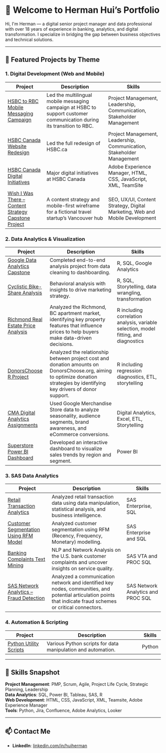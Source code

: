 # 👋 Welcome to Herman Hui’s Portfolio

Hi, I'm Herman — a digital senior project manager and data professional with over 18 years of experience in banking, analytics, and digital transformation. I specialize in bridging the gap between business objectives and technical solutions.

---

## 🚀 Featured Projects by Theme

### **1. Digital Development (Web and Mobile)**

| Project | Description | Skills |
|---------|-------------|--------|
| [HSBC to RBC Mobile Messaging Campaign](https://github.com/huiherman/hsbc-rbc-mobile-messaging) | Led the multilingual mobile messaging campaign at HSBC to support customer communication during its transition to RBC. | Project Management, Leadership, Communication, Stakeholder Management |
| [HSBC Canada Website Redesign](https://github.com/huiherman/hsbc-canada-website-redesign) | Led the full redesign of HSBC.ca | Project Management, Leadership, Communication, Stakeholder Management |
| [HSBC Canada Digital Initiatives](https://github.com/huiherman/hsbc-canada-website) | Major digital initiatives at HSBC Canada | Adobe Experience Manager, HTML, CSS, JavaScript, XML, TeamSite |
| [Wish I Was There – Content Strategy Capstone Project](https://github.com/huiherman/content-strategy-capstone-project) | A content strategy and mobile-first wireframe for a fictional travel startup’s Vancouver hub | SEO, UX/UI, Content Strategy, Digital Marketing, Web and Mobile Development |

### **2. Data Analytics & Visualization**

| Project | Description | Skills |
|---------|-------------|--------|
| [Google Data Analytics Capstone](https://github.com/huiherman/google-data-analytics-capstone) | Completed end-to-end analysis project from data cleaning to dashboarding. | R, SQL, Google Analytics |
| [Cyclistic Bike-Share Analysis](https://github.com/huiherman/cyclistic-bike-share-analysis) | Behavioral analysis with insights to drive marketing strategy. | R, SQL, Storytelling, data wrangling, transformation |
| [Richmond Real Estate Price Analysis](https://github.com/huiherman/richmond-real-estate-analysis) | Analyzed the Richmond, BC apartment market, identifying key property features that influence prices to help buyers make data-driven decisions. | R including correlation analysis, variable selection, model fitting, and diagnostics |
| [DonorsChoose R Project](https://github.com/huiherman/donorschoose-r-project) | Analyzed the relationship between project cost and donation amounts on DonorsChoose.org, aiming to optimize donation strategies by identifying key drivers of donor support. | R including regression diagnostics, ETL, storytelling |
| [CMA Digital Analytics Assignments](https://github.com/huiherman/cma-analytics-portfolio) | Used Google Merchandise Store data to analyze seasonality, audience segments, brand awareness, and eCommerce conversions. | Digital Analytics, Excel, ETL, Storytelling |
| [Superstore Power BI Dashboard](https://github.com/huiherman/superstore-powerbi-dashboard) | Developed an interactive dashboard to visualize sales trends by region and segment. | Power BI |

### **3. SAS Data Analytics**

| Project | Description | Skills |
|---------|-------------|--------|
| [Retail Transaction Analytics](https://github.com/huiherman/sas-sql-retail-transaction-analytics) | Analyzed retail transaction data using data manipulation, statistical analysis, and business intelligence. | SAS Enterprise, SQL |
| [Customer Segmentation Using RFM Model](https://github.com/huiherman/sas-rfm-customer-segmentation) | Analyzed customer segmentation using RFM (Recency, Frequency, Monetary) modelling.| SAS Enterprise and SQL |
| [Banking Complaints Text Mining](https://github.com/huiherman/sas-text-analytics-project) | NLP and Network Analysis on the U.S. bank customer complaints and uncover insights on service quality. | SAS VTA and PROC SQL |
| [SAS Network Analytics – Fraud Detection](https://github.com/huiherman/sas-network-analysis-fraud-communication) | Analyzed a communication network and identified key nodes, communities, and potential articulation points that indicate fraud schemes or critical connectors. | SAS Network Analytics and PROC SQL |


### **4. Automation & Scripting**

| Project | Description | Skills |
|---------|-------------|--------|
| [Python Utility Scripts](https://github.com/huiherman/python-utility-scripts) | Various Python scripts for data manipulation and automation. | Python |

---

## 🧠 Skills Snapshot

**Project Management**: PMP, Scrum, Agile, Project Life Cycle, Strategic Planning, Leadership  
**Data Analytics**: SQL, Power BI, Tableau, SAS, R  
**Web Development**: HTML, CSS, JavaScript, XML, Teamsite, Adobe Experience Manager  
**Tools**: Python, Jira, Confluence, Adobe Analytics, Looker

---

## 📫 Contact Me

- **LinkedIn**: [linkedin.com/in/huiherman](https://www.linkedin.com/in/huiherman)  
